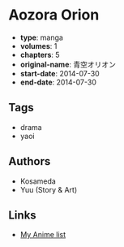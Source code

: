 # Aozora Orion

-   **type**: manga
-   **volumes**: 1
-   **chapters**: 5
-   **original-name**: 青空オリオン
-   **start-date**: 2014-07-30
-   **end-date**: 2014-07-30

## Tags

-   drama
-   yaoi

## Authors

-   Kosameda
-   Yuu (Story & Art)

## Links

-   [My Anime list](https://myanimelist.net/manga/102029/Aozora_Orion)
